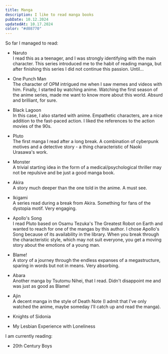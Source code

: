 ```yaml
---
title: Manga
description: I like to read manga books
pubDate: 10.12.2024
updatedAt: 10.17.2024
color: "#d08770"
---
```

So far I managed to read:

- Naruto\
I read this as a teenager, and I was strongly identifying with the main character. This series introduced me to the habit of reading manga, but after finishing this series I did not continue this passion. Until...

- One Punch Man\
The character of OPM intrigued me when I saw memes and videos with him. Finally, I started by watching anime. Watching the first season of the anime series, made me want to know more about this world. Absurd and brilliant, for sure.

- Black Lagoon\
In this case, I also started with anime. Empathetic characters, are a nice addition to the fast-paced action. I liked the references to the action movies of the 90s.

- Pluto\
The first manga I read after a long break. A combination of cyberpunk motives and a detective story - a thing characteristic of Naoki Urasawa's work.

- Monster\
A trivial starting idea in the form of a medical/psychological thriller may not be repulsive and be just a good manga book.

- Akira\
A story much deeper than the one told in the anime. A must see.

- Ikigami\
A series read during a break from Akira. Something for fans of the dystopia motif. Very engaging.

- Apollo's Song\
I read Pluto based on Osamu Tezuka's The Greatest Robot on Earth and wanted to reach for one of the mangas by this author. I chose Apollo's Song because of its availability in the library. When you break through the characteristic style, which may not suit everyone, you get a moving story about the emotions of a young man.

- Blame!\
A story of a journey through the endless expanses of a megastructure, sparing in words but not in means. Very absorbing.

- Abara\
Another manga by Tsutomu Nihei, that I read. Didn't disappoint me and was just as good as Blame!

- Ajin\
A decent manga in the style of Death Note (I admit that I've only watched the anime, maybe someday I'll catch up and read the manga).

- Knights of Sidonia
- My Lesbian Experience with Loneliness

I am currently reading:
- 20th Century Boys

